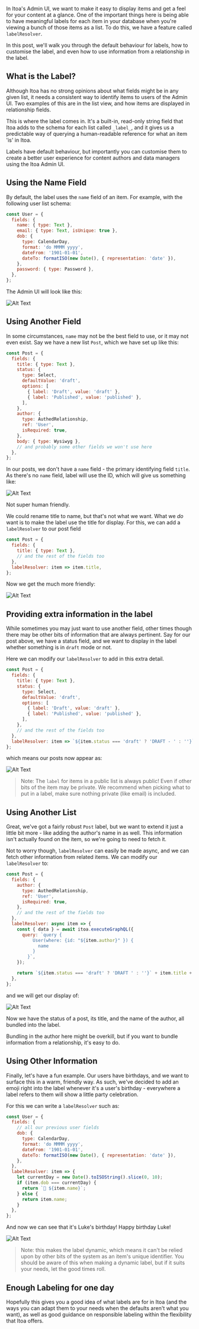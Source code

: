 <!--[meta]
section: blog
title: Using custom labels to improve Author Experience
date: 2020-10-12
author: Noviny
order: 0.3
[meta]-->

In Itoa's Admin UI, we want to make it easy to display items and get a feel for your content at a glance. One of the important things here is being able to have meaningful labels for each item in your database when you're viewing a bunch of those items as a list. To do this, we have a feature called `labelResolver`.

In this post, we'll walk you through the default behaviour for labels, how to customise the label, and even how to use information from a relationship in the label.

## What is the Label?

Although Itoa has no strong opinions about what fields might be in any given list, it needs a consistent way to identify items to users of the Admin UI. Two examples of this are in the list view, and how items are displayed in relationship fields.

This is where the label comes in. It's a built-in, read-only string field that Itoa adds to the schema for each list called `_label_`, and it gives us a predictable way of querying a human-readable reference for what an item 'is' in Itoa.

Labels have default behaviour, but importantly you can customise them to create a better user experience for content authors and data managers using the Itoa Admin UI.

## Using the Name Field

By default, the label uses the `name` field of an item. For example, with the following user list schema:

```js
const User = {
  fields: {
    name: { type: Text },
    email: { type: Text, isUnique: true },
    dob: {
      type: CalendarDay,
      format: 'do MMMM yyyy',
      dateFrom: '1901-01-01',
      dateTo: formatISO(new Date(), { representation: 'date' }),
    },
    password: { type: Password },
  },
};
```

The Admin UI will look like this:

![Alt Text](https://raw.githubusercontent.com/Noviny/images/master/blog1.png)

## Using Another Field

In some circumstances, `name` may not be the best field to use, or it may not even exist. Say we have a new list `Post`, which we have set up like this:

```js
const Post = {
  fields: {
    title: { type: Text },
    status: {
      type: Select,
      defaultValue: 'draft',
      options: [
        { label: 'Draft', value: 'draft' },
        { label: 'Published', value: 'published' },
      ],
    },
    author: {
      type: AuthedRelationship,
      ref: 'User',
      isRequired: true,
    },
    body: { type: Wysiwyg },
    // and probably some other fields we won't use here
  },
};
```

In our posts, we don't have a `name` field - the primary identifying field `title`. As there's no `name` field, label will use the ID, which will give us something like:

![Alt Text](https://raw.githubusercontent.com/Noviny/images/master/blog2-2.png)

Not super human friendly.

We could rename title to name, but that's not what we want. What we *do* want is to make the label use the title for display. For this, we can add a `labelResolver` to our post field

```js
const Post = {
  fields: {
    title: { type: Text },
    // and the rest of the fields too
  },
  labelResolver: item => item.title,
};
```

Now we get the much more friendly:

![Alt Text](https://raw.githubusercontent.com/Noviny/images/master/blog3-3.png)

## Providing extra information in the label

While sometimes you may just want to use another field, other times though there may be other bits of information that are always pertinent. Say for our post above, we have a status field, and we want to display in the label whether something is in `draft` mode or not.

Here we can modify our `labelResolver` to add in this extra detail.

```js
const Post = {
  fields: {
    title: { type: Text },
    status: {
      type: Select,
      defaultValue: 'draft',
      options: [
        { label: 'Draft', value: 'draft' },
        { label: 'Published', value: 'published' },
      ],
    },
    // and the rest of the fields too
  },
  labelResolver: item => `${item.status === 'draft' ? 'DRAFT - ' : ''}` + item.title,
};
```

which means our posts now appear as:

![Alt Text](https://raw.githubusercontent.com/Noviny/images/master/blog4-4.png)

> Note: The `label` for items in a public list is always public! Even if other bits of the item may be private. We recommend when picking what to put in a label, make sure nothing private (like email) is included.

## Using Another List

Great, we've got a fairly robust `Post` label, but we want to extend it just a little bit more - like adding the author's name in as well. This information isn't actually found on the item, so we're going to need to fetch it.

Not to worry though, `labelResolver` can easily be made async, and we can fetch other information from related items. We can modify our `labelResolver` to:

```js
const Post = {
  fields: {
    author: {
      type: AuthedRelationship,
      ref: 'User',
      isRequired: true,
    },
    // and the rest of the fields too
  },
  labelResolver: async item => {
    const { data } = await itoa.executeGraphQL({
      query: `query {
          User(where: {id: "${item.author}" }) {
            name
          }
        }`,
    });

    return `${item.status === 'draft' ? 'DRAFT ' : ''}` + item.title + ` (${data.User.name})`;
  },
};
```

and we will get our display of:

![Alt Text](https://raw.githubusercontent.com/Noviny/images/master/blog5-5.png)

Now we have the status of a post, its title, and the name of the author, all bundled into the label.

Bundling in the author here might be overkill, but if you want to bundle information from a relationship, it's easy to do.

## Using Other Information

Finally, let's have a fun example. Our users have birthdays, and we want to surface this in a warm, friendly way. As such, we've decided to add an emoji right into the label whenever it's a user's birthday - everywhere a label refers to them will show a little party celebration.

For this we can write a `labelResolver` such as:

```js
const User = {
  fields: {
    // all our previous user fields
    dob: {
      type: CalendarDay,
      format: 'do MMMM yyyy',
      dateFrom: '1901-01-01',
      dateTo: formatISO(new Date(), { representation: 'date' }),
    },
  },
  labelResolver: item => {
    let currentDay = new Date().toISOString().slice(0, 10);
    if (item.dob === currentDay) {
      return `🍰 ${item.name}`;
    } else {
      return item.name;
    }
  },
};
```

And now we can see that it's Luke's birthday! Happy birthday Luke!

![Alt Text](https://raw.githubusercontent.com/Noviny/images/master/blog6-6.png)

> Note: this makes the label dynamic, which means it can't be relied upon by other bits of the system as an item's unique identifier. You should be aware of this when making a dynamic label, but if it suits your needs, let the good times roll.

## Enough Labeling for one day

Hopefully this gives you a good idea of what labels are for in Itoa (and the ways you can adapt them to your needs when the defaults aren't what you want), as well as good guidance on responsible labeling within the flexibility that Itoa offers.
